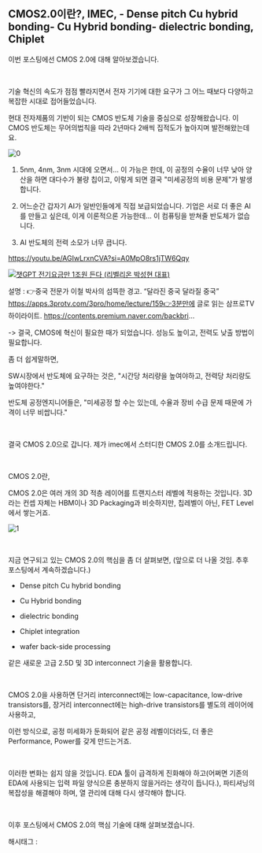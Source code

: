 ## CMOS2.0이란?, IMEC, - Dense pitch Cu hybrid bonding- Cu Hybrid bonding- dielectric bonding, Chiplet

이번 포스팅에선 CMOS 2.0에 대해 알아보겠습니다.

​

기술 혁신의 속도가 점점 빨라지면서 전자 기기에 대한 요구가 그 어느 때보다 다양하고 복잡한 시대로 접어들었습니다.

현대 전자제품의 기반이 되는 CMOS 반도체 기술을 중심으로 성장해왔습니다. 이 CMOS 반도체는 무어의법칙을 따라 2년마다 2배씩 집적도가 높아지며 발전해왔는데요.

![0](/asset/img/223327960421/0.png)

1) 5nm, 4nm, 3nm 시대에 오면서... 이 가능은 한데, 이 공정의 수율이 너무 낮아 양산을 하면 대다수가 불량 칩이고, 이렇게 되면 결국 "미세공정의 비용 문제"가 발생합니다.

2) 어느순간 갑자기 AI가 일반인들에게 직접 보급되었습니다. 기업은 서로 더 좋은 AI를 만들고 싶은데, 이게 이론적으론 가능한데... 이 컴퓨팅을 받쳐줄 반도체가 없습니다.

3) AI 반도체의 전력 소모가 너무 큽니다.

https://youtu.be/AGIwLrxnCVA?si=A0MpO8rs1jTW6Qqy

[![챗GPT 전기요금만 1조원 든다 (리벨리온 박성현 대표)](https://i.ytimg.com/vi/AGIwLrxnCVA/hqdefault.jpg)](https://youtu.be/AGIwLrxnCVA?si=A0MpO8rs1jTW6Qqy)

설명 : 👉중국 전문가 이철 박사의 섬뜩한 경고. “달라진 중국 달라질 중국” https://apps.3protv.com/3pro/home/lecture/159👉3분만에 글로 읽는 삼프로TV 하이라이트. https://contents.premium.naver.com/backbri...

-> 결국, CMOS에 혁신이 필요한 때가 되었습니다. 성능도 높이고, 전력도 낮출 방법이 필요합니다.

좀 더 쉽게말하면,

SW시장에서 반도체에 요구하는 것은, "시간당 처리량을 높여야하고, 전력당 처리량도 높여야한다."

반도체 공정엔지니어들은, "미세공정 할 수는 있는데, 수율과 장비 수급 문제 때문에 가격이 너무 비쌉니다."

​

결국 CMOS 2.0으로 갑니다. 제가 imec에서 스터디한 CMOS 2.0를 소개드립니다.

​

CMOS 2.0란,

CMOS 2.0은 여러 개의 3D 적층 레이어를 트랜지스터 레벨에 적용하는 것입니다. 3D라는 컨셉 자체는 HBM이나 3D Packaging과 비슷하지만, 칩레벨이 아닌, FET Level에서 쌓는거죠.

![1](/asset/img/223327960421/1.png)

​

지금 연구되고 있는 CMOS 2.0의 핵심을 좀 더 살펴보면, (앞으로 더 나올 것임. 추후 포스팅에서 계속하겠습니다.)

- Dense pitch Cu hybrid bonding

- Cu Hybrid bonding

- dielectric bonding

- Chiplet integration

- wafer back-side processing

같은 새로운 고급 2.5D 및 3D interconnect 기술을 활용합니다.

​

CMOS 2.0을 사용하면 단거리 interconnect에는 low-capacitance, low-drive transistors를, 장거리 interconnect에는 high-drive transistors를 별도의 레이어에 사용하고, 

이런 방식으로, 공정 미세화가 둔화되어 같은 공정 레벨이더라도, 더 좋은 Performance, Power를 갖게 만드는거죠.

​

이러한 변화는 쉽지 않을 것입니다. EDA 툴이 급격하게 진화해야 하고(어쩌면 기존의 EDA에 사용되는 입력 파일 양식으론 충분하지 않을거라는 생각이 듭니다.), 파티셔닝의 복잡성을 해결해야 하며, 열 관리에 대해 다시 생각해야 합니다.

​

이후 포스팅에서 CMOS 2.0의 핵심 기술에 대해 살펴보겠습니다.

 해시태그 : 